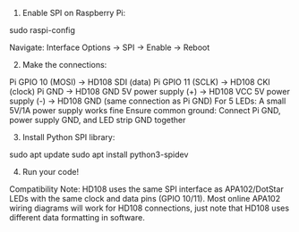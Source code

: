 1. Enable SPI on Raspberry Pi:

sudo raspi-config

Navigate: Interface Options → SPI → Enable → Reboot

2. Make the connections:

Pi GPIO 10 (MOSI) → HD108 SDI (data)
Pi GPIO 11 (SCLK) → HD108 CKI (clock)
Pi GND → HD108 GND
5V power supply (+) → HD108 VCC
5V power supply (-) → HD108 GND (same connection as Pi GND)
For 5 LEDs: A small 5V/1A power supply works fine
Ensure common ground: Connect Pi GND, power supply GND, and LED strip GND together

3. Install Python SPI library:

sudo apt update
sudo apt install python3-spidev

4. Run your code!

Compatibility Note:
HD108 uses the same SPI interface as APA102/DotStar LEDs with the same clock and data pins (GPIO 10/11). Most online APA102 wiring diagrams will work for HD108 connections, just note that HD108 uses different data formatting in software.

